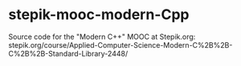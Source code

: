 # stepik-mooc-modern-Cpp
Source code for the "Modern C++" MOOC at Stepik.org: stepik.org/course/Applied-Computer-Science-Modern-C%2B%2B-C%2B%2B-Standard-Library-2448/
